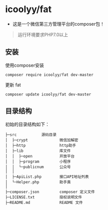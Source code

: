 # icoolyy/fat

- 这是一个微信第三方管理平台的composer包！

> 运行环境要求PHP7.0以上

## 安装

使用composer安装

~~~
composer require icoolyy/fat dev-master
~~~

更新 fat
~~~
composer update icoolyy/fat dev-master
~~~


## 目录结构

初始的目录结构如下：

~~~
├─src           源码目录
│  ├─crypt              微信加解密
│  ├─http               http助手
│  ├─lib                库文件
│  │  ├─open            开放平台
│  │  ├─program         小程序
│  │  └─publicnum       公众号
│  │
│  ├─ApiList.php        接口API地址列表
│  └─Helper.php         助手类
│
├─composer.json         composer 定义文件
├─LICENSE.txt           授权说明文件
├─README.md             README 文件
~~~